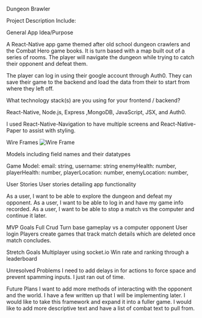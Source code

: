 Dungeon Brawler

Project Description
Include:

General App Idea/Purpose

A React-Native app game themed after old school dungeon crawlers and the Combat Hero game books. It is turn based with a map built out of a series of rooms. The player will navigate the dungeon while trying to catch their opponent and defeat them. 

The player can log in using their google account through Auth0. They can save their game to the backend and load the data from their to start from where they left off. 

What technology stack(s) are you using for your frontend / backend?

React-Native, Node.js, Express ,MongoDB, JavaScript, JSX, and
Auth0. 

I used React-Native-Navigation to have multiple screens and React-Native-Paper to assist with styling.

Wire Frames
![Wire Frame](https://i.imgur.com/DtDE9BQ.png "Wire Frame")


Models including field names and their datatypes

Game Model:
email: string,
username: string
enemyHealth: number,
playerHealth: number,
playerLocation: number,
enemyLocation: number,




User Stories
User stories detailing app functionality

As a user, I want to be able to explore the dungeon and defeat my opponent.
As a user, I want to be able to log in and have my game info recorded.
As a user, I want to be able to stop a match vs the computer and continue it later.



MVP Goals
Full Crud
Turn base gameplay vs a computer opponent
User login
Players create games that track match details which are deleted once match concludes.

Stretch Goals
Multiplayer using socket.io
Win rate and ranking through a leaderboard

Unresolved Problems
I need to add delays in for actions to force space and prevent spamming inputs. I just ran out of time.


Future Plans
I want to add more methods of interacting with the opponent and the world. I have a few written up that I will be implementing later.
I would like to take this framework and expand it into a fuller game.
I would like to add more descriptive text and have a list of combat text to pull from.